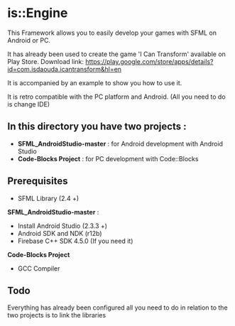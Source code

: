 # is::Engine

This Framework allows you to easily develop your games with SFML on Android or PC.

It has already been used to create the game 'I Can Transform' available on Play Store.
Download link: https://play.google.com/store/apps/details?id=com.isdaouda.icantransform&hl=en

It is accompanied by an example to show you how to use it.

It is retro compatible with the PC platform and Android. (All you need to do is change IDE)

## In this directory you have two projects :
- **SFML_AndroidStudio-master** : for Android development with Android Studio
- **Code-Blocks Project**       : for PC development with Code::Blocks

## Prerequisites
- SFML Library (2.4 +)

**SFML_AndroidStudio-master** :
- Install Android Studio (2.3.3 +)
- Android SDK and NDK (r12b)
- Firebase C++ SDK 4.5.0 (If you need it)

**Code-Blocks Project**
- GCC Compiler

## Todo
Everything has already been configured all you need to do in relation to the two projects is to link the libraries